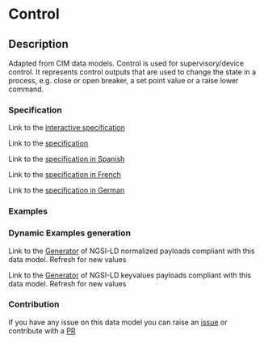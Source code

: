 # Control

## Description 

Adapted from CIM data models. Control is used for supervisory/device control. It represents control outputs that are used to change the state in a process, e.g. close or open breaker, a set point value or a raise lower command.
### Specification

Link to the [interactive specification](https://swagger.lab.fiware.org/?url=https://smart-data-models.github.io/dataModel.EnergyCIM/Control/swagger.yaml)

Link to the [specification](https://smart-data-models.github.io/dataModel.EnergyCIM/Control/doc/spec.md)

Link to the [specification in Spanish](https://smart-data-models.github.io/dataModel.EnergyCIM/Control/doc/spec_ES.md)

Link to the [specification in French](https://smart-data-models.github.io/dataModel.EnergyCIM/Control/doc/spec_FR.md)

Link to the [specification in German](https://smart-data-models.github.io/dataModel.EnergyCIM/Control/doc/spec_DE.md)
### Examples
### Dynamic Examples generation

Link to the [Generator](https://smartdatamodels.org/extra/ngsi-ld_generator_v0.92.php?schemaUrl=https://raw.githubusercontent.com/smart-data-models/dataModel.EnergyCIM/master/Control/schema.json&email=info@smartdatamodels.org) of NGSI-LD normalized payloads compliant with this data model. Refresh for new values

Link to the [Generator](https://smartdatamodels.org/extra/ngsi-ld_generator_keyvalues_v0.92.php?schemaUrl=https://raw.githubusercontent.com/smart-data-models/dataModel.EnergyCIM/master/Control/schema.json&email=info@smartdatamodels.org) of NGSI-LD keyvalues payloads compliant with this data model. Refresh for new values
### Contribution

 If you have any issue on this data model you can raise an [issue](https://github.com/smart-data-models/dataModel.EnergyCIM/issues)  or contribute with a [PR](https://github.com/smart-data-models/dataModel.EnergyCIM/pulls)